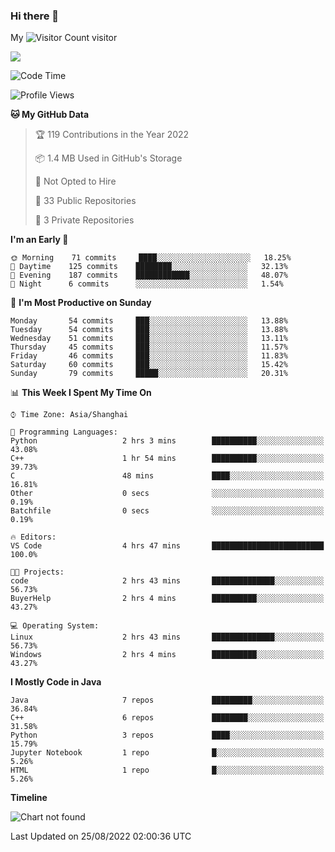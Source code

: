 ### Hi there 👋

My ![Visitor Count](https://profile-counter.glitch.me/zhou-ning/count.svg) visitor
<!--
**zhou-ning/zhou-ning** is a ✨ _special_ ✨ repository because its `README.md` (this file) appears on your GitHub profile.

Here are some ideas to get you started:

- 🔭 I’m currently working on ...
- 🌱 I’m currently learning ...
- 👯 I’m looking to collaborate on ...
- 🤔 I’m looking for help with ...
- 💬 Ask me about ...
- 📫 How to reach me: ...
- 😄 Pronouns: ...
- ⚡ Fun fact: ...
-->
![](https://github-readme-stats.vercel.app/api?username=zhou-ning)



<!--START_SECTION:waka-->
![Code Time](http://img.shields.io/badge/Code%20Time-661%20hrs%2017%20mins-blue)

![Profile Views](http://img.shields.io/badge/Profile%20Views-3-blue)

**🐱 My GitHub Data** 

> 🏆 119 Contributions in the Year 2022
 > 
> 📦 1.4 MB Used in GitHub's Storage 
 > 
> 🚫 Not Opted to Hire
 > 
> 📜 33 Public Repositories 
 > 
> 🔑 3 Private Repositories  
 > 
**I'm an Early 🐤** 

```text
🌞 Morning    71 commits     ████░░░░░░░░░░░░░░░░░░░░░   18.25% 
🌆 Daytime    125 commits    ████████░░░░░░░░░░░░░░░░░   32.13% 
🌃 Evening    187 commits    ████████████░░░░░░░░░░░░░   48.07% 
🌙 Night      6 commits      ░░░░░░░░░░░░░░░░░░░░░░░░░   1.54%

```
📅 **I'm Most Productive on Sunday** 

```text
Monday       54 commits     ███░░░░░░░░░░░░░░░░░░░░░░   13.88% 
Tuesday      54 commits     ███░░░░░░░░░░░░░░░░░░░░░░   13.88% 
Wednesday    51 commits     ███░░░░░░░░░░░░░░░░░░░░░░   13.11% 
Thursday     45 commits     ███░░░░░░░░░░░░░░░░░░░░░░   11.57% 
Friday       46 commits     ███░░░░░░░░░░░░░░░░░░░░░░   11.83% 
Saturday     60 commits     ███░░░░░░░░░░░░░░░░░░░░░░   15.42% 
Sunday       79 commits     █████░░░░░░░░░░░░░░░░░░░░   20.31%

```


📊 **This Week I Spent My Time On** 

```text
⌚︎ Time Zone: Asia/Shanghai

💬 Programming Languages: 
Python                   2 hrs 3 mins        ██████████░░░░░░░░░░░░░░░   43.08% 
C++                      1 hr 54 mins        ██████████░░░░░░░░░░░░░░░   39.73% 
C                        48 mins             ████░░░░░░░░░░░░░░░░░░░░░   16.81% 
Other                    0 secs              ░░░░░░░░░░░░░░░░░░░░░░░░░   0.19% 
Batchfile                0 secs              ░░░░░░░░░░░░░░░░░░░░░░░░░   0.19%

🔥 Editors: 
VS Code                  4 hrs 47 mins       █████████████████████████   100.0%

🐱‍💻 Projects: 
code                     2 hrs 43 mins       ██████████████░░░░░░░░░░░   56.73% 
BuyerHelp                2 hrs 4 mins        ██████████░░░░░░░░░░░░░░░   43.27%

💻 Operating System: 
Linux                    2 hrs 43 mins       ██████████████░░░░░░░░░░░   56.73% 
Windows                  2 hrs 4 mins        ██████████░░░░░░░░░░░░░░░   43.27%

```

**I Mostly Code in Java** 

```text
Java                     7 repos             █████████░░░░░░░░░░░░░░░░   36.84% 
C++                      6 repos             ████████░░░░░░░░░░░░░░░░░   31.58% 
Python                   3 repos             ████░░░░░░░░░░░░░░░░░░░░░   15.79% 
Jupyter Notebook         1 repo              █░░░░░░░░░░░░░░░░░░░░░░░░   5.26% 
HTML                     1 repo              █░░░░░░░░░░░░░░░░░░░░░░░░   5.26%

```


**Timeline**

![Chart not found](https://raw.githubusercontent.com/zhou-ning/zhou-ning/main/charts/bar_graph.png) 


 Last Updated on 25/08/2022 02:00:36 UTC
<!--END_SECTION:waka-->
